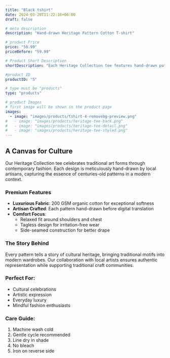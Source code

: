 ```yaml
---
title: "Black tshirt"
date: 2024-03-20T11:22:16+06:00
draft: false

# meta description
description: "Hand-drawn Heritage Pattern Cotton T-shirt"

# product Price
price: "50.99"
priceBefore: "59.99"

# Product Short Description
shortDescription: "Each Heritage Collection tee features hand-drawn patterns inspired by traditional artisans, printed on buttery-soft organic cotton"

#product ID
productID: "5"

# type must be "products"
type: "products"

# product Images
# first image will be shown in the product page
images:
  - image: "images/products/tshirt-4-removebg-preview.png"
#   - image: "images/products/heritage-tee-back.png"
#   - image: "images/products/heritage-tee-detail.png"
#   - image: "images/products/heritage-tee-styled.png"
---
```


## A Canvas for Culture

Our Heritage Collection tee celebrates traditional art forms through contemporary fashion. Each design is meticulously hand-drawn by local artisans, capturing the essence of centuries-old patterns in a modern context.

### Premium Features

* **Luxurious Fabric**: 200 GSM organic cotton for exceptional softness
* **Artisan Crafted**: Each pattern hand-drawn before digital translation
* **Comfort Focus**: 
  - Relaxed fit around shoulders and chest
  - Tagless design for irritation-free wear
  - Side-seamed construction for better drape

### The Story Behind

Every pattern tells a story of cultural heritage, bringing traditional motifs into modern wardrobes. Our collaboration with local artists ensures authentic representation while supporting traditional craft communities.

### Perfect For:
- Cultural celebrations
- Artistic expression
- Everyday luxury
- Mindful fashion enthusiasts

### Care Guide:
1. Machine wash cold
2. Gentle cycle recommended
3. Line dry in shade
4. No bleach
5. Iron on reverse side